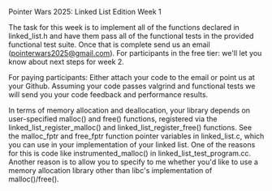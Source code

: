 Pointer Wars 2025: Linked List Edition Week 1

The task for this week is to implement all of the functions declared 
in linked_list.h and have them pass all of the functional tests 
in the provided functional test suite. Once that is complete send us
an email (pointerwars2025@gmail.com).
  For participants in the free tier: we'll let you know about next steps
  for week 2.

  For paying participants: Either attach your code to the email or point
  us at your Github. Assuming your code passes valgrind and functional tests
  we will send you your code feedback and performance results.

In terms of memory allocation and deallocation, your library depends 
on user-specified malloc() and free() functions, registered 
via the linked_list_register_malloc() and linked_list_register_free() 
functions. See the malloc_fptr and free_fptr function pointer variables 
in linked_list.c, which you can use in your implementation of your linked 
list. One of the reasons for this is code like instrumented_malloc() 
in linked_list_test_program.cc. Another reason is to allow you 
to specify to me whether you'd like to use a memory allocation 
library other than libc's implementation of malloc()/free().
